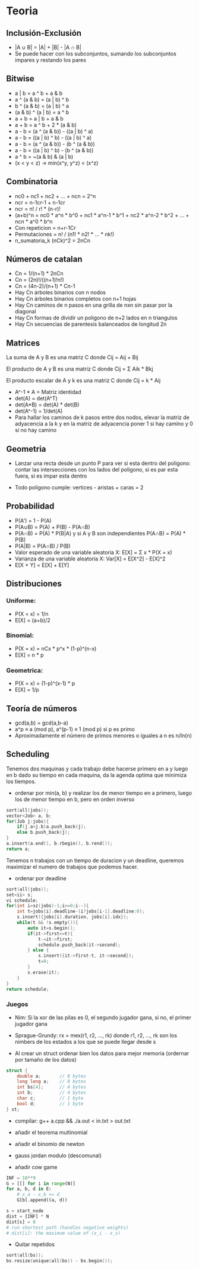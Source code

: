 # Teoria

## Inclusión-Exclusión

* |A ∪ B| = |A| + |B| - |A ∩ B|
* Se puede hacer con los subconjuntos, sumando los subconjuntos impares y restando los pares

## Bitwise

* a | b = a ^ b + a & b 
* a ^ (a & b) = (a | b) ^ b
* b ^ (a & b) = (a | b) ^ a
* (a & b) ^ (a | b) = a ^ b
* a + b = a | b + a & b
* a + b = a ^ b + 2 * (a & b)
* a - b = (a ^ (a & b)) - ((a | b) ^ a)
* a - b = ((a | b) ^ b) - ((a | b) ^ a)
* a - b = (a ^ (a & b)) - (b ^ (a & b))
* a - b = ((a | b) ^ b) - (b ^ (a & b))
* a ^ b = ~(a & b) & (a | b)
* (x < y < z) -> min(x^y, y^z) < (x^z)

## Combinatoria

* nc0 + nc1 + nc2 + ... + ncn = 2^n
* ncr = n-1cr-1 + n-1cr
* ncr = n! / r! * (n-r)!
* (a+b)^n = nc0 * a^n * b^0 + nc1 * a^n-1 * b^1 + nc2 * a^n-2 * b^2 + ... + ncn * a^0 * b^n	
* Con repeticion = n+r-1Cr
* Permutaciones = n! / (n1! * n2! * ... * nk!)
* n_sumatoria_k (nCk)^2 = 2nCn

## Números de catalan

* Cn = 1/(n+1) * 2nCn
* Cn = (2n)!/((n+1)!n!)
* Cn = (4n-2)/(n+1) * Cn-1
* Hay Cn árboles binarios con n nodos
* Hay Cn árboles binarios completos con n+1 hojas
* Hay Cn caminos de n pasos en una grilla de nxn sin pasar por la diagonal
* Hay Cn formas de dividir un poligono de n+2 lados en n triangulos
* Hay Cn secuencias de parentesis balanceados de longitud 2n

## Matrices

La suma de A y B es una matriz C donde Cij = Aij + Bij

El producto de A y B es una matriz C donde Cij = Σ Aik * Bkj

El producto escalar de A y k es una matriz C donde Cij = k * Aij

* A^-1 * A = Matriz identidad
* det(A) = det(A^T)
* det(A*B) = det(A) * det(B)
* det(A^-1) = 1/det(A)
* Para hallar los caminos de k pasos entre dos nodos, elevar la matriz de adyacencia a la k y en la matriz de adyacencia poner 1 si hay camino y 0 si no hay camino

## Geometria

* Lanzar una recta desde un punto P para ver si esta dentro del poligono: contar las intersecciones con los lados del poligono, si es par esta fuera, si es impar esta dentro

* Todo poligono cumple:
vertices - aristas + caras = 2

## Probabilidad

* P(A') = 1 - P(A)
* P(A∪B) = P(A) + P(B) - P(A∩B)
* P(A∩B) = P(A) * P(B|A) y si A y B son independientes P(A∩B) = P(A) * P(B)
* P(A|B) = P(A∩B) / P(B)
* Valor esperado de una variable aleatoria X: E[X] = Σ x * P(X = x)
* Varianza de una variable aleatoria X: Var[X] = E[X^2] - E[X]^2
* E[X + Y] = E[X] + E[Y]

## Distribuciones

### Uniforme: 

* P(X = x) = 1/n
* E[X] = (a+b)/2

### Binomial:

* P(X = x) = nCx * p^x * (1-p)^(n-x)
* E[X] = n * p

### Geometrica:

* P(X = x) = (1-p)^(x-1) * p
* E[X] = 1/p

## Teoría de números

* gcd(a,b) = gcd(a,b-a)
* a^p ≡ a (mod p), a^(p-1) ≡ 1 (mod p) si p es primo
* Aproximadamente el número de primos menores o iguales a n es n/ln(n)

## Scheduling

Tenemos dos maquinas y cada trabajo debe hacerse primero en a y luego en b dado su tiempo en cada maquina, da la agenda optima que minimiza los tiempos.

* ordenar por min(a, b) y realizar los de menor tiempo en a primero, luego los de menor tiempo en b, pero en orden inverso

```cpp
sort(all(jobs));
vector<Job> a, b;
for(Job j:jobs){
    if(j.a<j.b)a.push_back(j);
    else b.push_back(j);
}
a.insert(a.end(), b.rbegin(), b.rend());
return a;
```

Tenemos n trabajos con un tiempo de duracion y un deadline, queremos maximizar el numero de trabajos que podemos hacer.

* ordenar por deadline

```cpp
sort(all(jobs));
set<ii> s;
vi schedule;
for(int i=sz(jobs)-1;i>=0;i--){
    int t=jobs[i].deadline-(i?jobs[i-1].deadline:0);
    s.insert({jobs[i].duration, jobs[i].idx});
    while(t && !s.empty()){
        auto it=s.begin();
        if(it->first<=t){
            t-=it->first;
            schedule.push_back(it->second);
        } else {
            s.insert({it->first-t, it->second});
            t=0;
        }
        s.erase(it);
    }
}
return schedule;
```

### Juegos

* Nim: Si la xor de las pilas es 0, el segundo jugador gana, si no, el primer jugador gana
* Sprague-Grundy: rx = mex(r1, r2, ..., rk) donde r1, r2, ..., rk son los nimbers de los estados a los que se puede llegar desde s


* Al crear un struct ordenar bien los datos para mejor memoria (ordernar por tamaño de los datos)

```cpp
struct {
    double a;       // 8 bytes
    long long a;    // 8 bytes
    int bs[4];      // 4 bytes
    int b;          // 4 bytes
    char c;         // 1 byte
    bool d;         // 1 byte
} st;
```

* compilar: g++ a.cpp && ./a.out < in.txt > out.txt

* añadir el teorema multinomial

* añadir el binomio de newton

* gauss jordan modulo (descomunal)

* añadir cow game 

```python
INF = 10**9
G = [[] for i in range(N)]
for a, b, d in E:
    # x_a - x_b <= d
    G[b].append((a, d))

s = start_node
dist = [INF] * N
dist[s] = 0
# run shortest path (handles negative weights)
# dist[i]: the maximum value of (x_i - x_s)
``` 

* Quitar repetidos 

```cpp
sort(all(bs));
bs.resize(unique(all(bs)) - bs.begin());
```